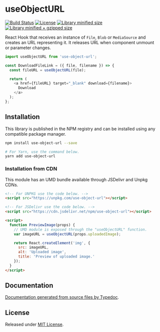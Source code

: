 # useObjectURL

[![Build Status](https://travis-ci.org/VitorLuizC/use-object-url.svg?branch=master)](https://travis-ci.org/VitorLuizC/use-object-url)
[![License](https://badgen.net/github/license/VitorLuizC/use-object-url)](./LICENSE)
[![Library minified size](https://badgen.net/bundlephobia/min/use-object-url)](https://bundlephobia.com/result?p=use-object-url)
[![Library minified + gzipped size](https://badgen.net/bundlephobia/minzip/use-object-url)](https://bundlephobia.com/result?p=use-object-url)

React Hook that receives an instance of `File`, `Blob` or `MediaSource` and creates an URL representing it. It releases URL when component unmount or parameter changes.

```js
import useObjectURL from 'use-object-url';

const DownloadFileLink = ({ file, filename }) => {
  const fileURL = useObjectURL(file);

  return (
    <a href={fileURL} target="_blank" download={filename}>
      Download
    </a>
  );
};
```

## Installation

This library is published in the NPM registry and can be installed using any compatible package manager.

```sh
npm install use-object-url --save

# For Yarn, use the command below.
yarn add use-object-url
```

### Installation from CDN

This module has an UMD bundle available through JSDelivr and Unpkg CDNs.

```html
<!-- For UNPKG use the code below. -->
<script src="https://unpkg.com/use-object-url"></script>

<!-- For JSDelivr use the code below. -->
<script src="https://cdn.jsdelivr.net/npm/use-object-url"></script>

<script>
  function PreviewImage(props) {
    // UMD module is exposed through the "useObjectURL" function.
    var imageURL = useObjectURL(props.uploadedImage);

    return React.createElement('img', {
      src: imageURL,
      alt: 'Uploaded image',
      title: 'Preview of uploaded image.'
    });
  }
</script>
```

## Documentation

[Documentation generated from source files by Typedoc](./docs/README.md).

## License

Released under [MIT License](./LICENSE).

